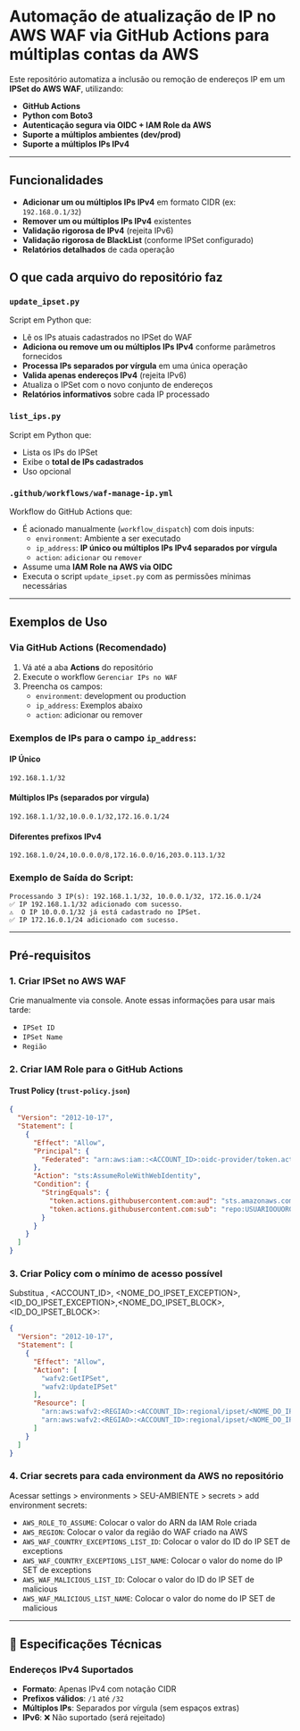# Automação de atualização de IP no AWS WAF via GitHub Actions para múltiplas contas da AWS

Este repositório automatiza a inclusão ou remoção de endereços IP em um **IPSet do AWS WAF**, utilizando:

- **GitHub Actions**
- **Python com Boto3**
- **Autenticação segura via OIDC + IAM Role da AWS**
- **Suporte a múltiplos ambientes (dev/prod)**
- **Suporte a múltiplos IPs IPv4**

---

## Funcionalidades

- **Adicionar um ou múltiplos IPs IPv4** em formato CIDR (ex: `192.168.0.1/32`)
- **Remover um ou múltiplos IPs IPv4** existentes
- **Validação rigorosa de IPv4** (rejeita IPv6)
- **Validação rigorosa de BlackList** (conforme IPSet configurado)
- **Relatórios detalhados** de cada operação

##  O que cada arquivo do repositório faz

### `update_ipset.py`

Script em Python que:
- Lê os IPs atuais cadastrados no IPSet do WAF
- **Adiciona ou remove um ou múltiplos IPs IPv4** conforme parâmetros fornecidos
- **Processa IPs separados por vírgula** em uma única operação
- **Valida apenas endereços IPv4** (rejeita IPv6)
- Atualiza o IPSet com o novo conjunto de endereços
- **Relatórios informativos** sobre cada IP processado

### `list_ips.py`

Script em Python que:
- Lista os IPs do IPSet
- Exibe o **total de IPs cadastrados**
- Uso opcional

### `.github/workflows/waf-manage-ip.yml`

Workflow do GitHub Actions que:
- É acionado manualmente (`workflow_dispatch`) com dois inputs:
  - `environment`: Ambiente a ser executado
  - `ip_address`: **IP único ou múltiplos IPs IPv4 separados por vírgula**
  - `action`: `adicionar` ou `remover`
- Assume uma **IAM Role na AWS via OIDC**
- Executa o script `update_ipset.py` com as permissões mínimas necessárias

---

## Exemplos de Uso

### Via GitHub Actions (Recomendado)
1. Vá até a aba **Actions** do repositório
2. Execute o workflow `Gerenciar IPs no WAF`
3. Preencha os campos:
   - `environment`: development ou production
   - `ip_address`: Exemplos abaixo
   - `action`: adicionar ou remover

### Exemplos de IPs para o campo `ip_address`:

#### IP Único
```
192.168.1.1/32
```

#### Múltiplos IPs (separados por vírgula)
```
192.168.1.1/32,10.0.0.1/32,172.16.0.1/24
```

#### Diferentes prefixos IPv4
```
192.168.1.0/24,10.0.0.0/8,172.16.0.0/16,203.0.113.1/32
```

### Exemplo de Saída do Script:
```
Processando 3 IP(s): 192.168.1.1/32, 10.0.0.1/32, 172.16.0.1/24
✅ IP 192.168.1.1/32 adicionado com sucesso.
⚠️  O IP 10.0.0.1/32 já está cadastrado no IPSet.
✅ IP 172.16.0.1/24 adicionado com sucesso.
```

---

## Pré-requisitos

### 1. **Criar IPSet no AWS WAF**
Crie manualmente via console. Anote essas informações para usar mais tarde:
- `IPSet ID`
- `IPSet Name`
- `Região`

### 2. **Criar IAM Role para o GitHub Actions**

#### Trust Policy (`trust-policy.json`)
```json
{
  "Version": "2012-10-17",
  "Statement": [
    {
      "Effect": "Allow",
      "Principal": {
        "Federated": "arn:aws:iam::<ACCOUNT_ID>:oidc-provider/token.actions.githubusercontent.com"
      },
      "Action": "sts:AssumeRoleWithWebIdentity",
      "Condition": {
        "StringEquals": {
          "token.actions.githubusercontent.com:aud": "sts.amazonaws.com",
          "token.actions.githubusercontent.com:sub": "repo:USUARIOOUORGANIZACAO/REPOSITORIO:environment:AMBIENTE"
        }
      }
    }
  ]
}
```

### 3. **Criar Policy com o mínimo de acesso possível**
Substitua <REGIAO>, <ACCOUNT_ID>, <NOME_DO_IPSET_EXCEPTION>, <ID_DO_IPSET_EXCEPTION>,<NOME_DO_IPSET_BLOCK>, <ID_DO_IPSET_BLOCK>:
```json
{
  "Version": "2012-10-17",
  "Statement": [
    {
      "Effect": "Allow",
      "Action": [
        "wafv2:GetIPSet",
        "wafv2:UpdateIPSet"
      ],
      "Resource": [
        "arn:aws:wafv2:<REGIAO>:<ACCOUNT_ID>:regional/ipset/<NOME_DO_IPSET_EXCEPTION>/<ID_DO_IPSET_EXCEPTION>",
        "arn:aws:wafv2:<REGIAO>:<ACCOUNT_ID>:regional/ipset/<NOME_DO_IPSET_BLOCK>/<ID_DO_IPSET_BLOCK>"
      ]
    }
  ]
}
```

### 4. **Criar secrets para cada environment da AWS no repositório**
Acessar settings > environments > SEU-AMBIENTE > secrets > add environment secrets:
- `AWS_ROLE_TO_ASSUME`: Colocar o valor do ARN da IAM Role criada
- `AWS_REGION`: Colocar o valor da região do WAF criado na AWS
- `AWS_WAF_COUNTRY_EXCEPTIONS_LIST_ID`: Colocar o valor do ID do IP SET de exceptions
- `AWS_WAF_COUNTRY_EXCEPTIONS_LIST_NAME`: Colocar o valor do nome do IP SET de exceptions
- `AWS_WAF_MALICIOUS_LIST_ID`: Colocar o valor do ID do IP SET de malicious
- `AWS_WAF_MALICIOUS_LIST_NAME`: Colocar o valor do nome do IP SET de malicious

---

## 🎯 Especificações Técnicas

### Endereços IPv4 Suportados
- **Formato**: Apenas IPv4 com notação CIDR
- **Prefixos válidos**: `/1` até `/32`
- **Múltiplos IPs**: Separados por vírgula (sem espaços extras)
- **IPv6**: ❌ Não suportado (será rejeitado)
